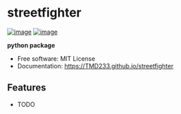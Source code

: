# streetfighter


[![image](https://img.shields.io/pypi/v/streetfighter.svg)](https://pypi.python.org/pypi/streetfighter)
[![image](https://img.shields.io/conda/vn/conda-forge/streetfighter.svg)](https://anaconda.org/conda-forge/streetfighter)


**python package**


-   Free software: MIT License
-   Documentation: https://TMD233.github.io/streetfighter
    

## Features

-   TODO
